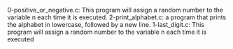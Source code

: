 0-positive_or_negative.c: This program will assign a random number to the variable n each time it is executed.
2-print_alphabet.c: a program that prints the alphabet in lowercase, followed by a new line.
1-last_digit.c: This program will assign a random number to the variable n each time it is executed
